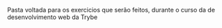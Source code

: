 Pasta voltada para os exercicios que serão feitos, durante o curso da de desenvolvimento web da Trybe
